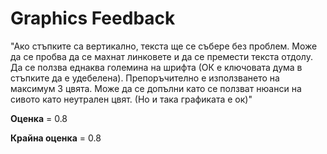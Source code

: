 
# Graphics Feedback #
"Ако стъпките са вертикално, текста ще се събере без проблем.
Може да се пробва да се махнат линковете и да се премести текста отдолу.
Да се ползва еднаква големина на шрифта (ОК е ключовата дума в стъпките да е удебелена).
Препоръчително е използването на максимум 3 цвята. Може да се допълни като се ползват нюанси на сивото като неутрален цвят. (Но и така графиката е ок)"

**Оценка** = 0.8

**Крайна оценка** = 0.8
